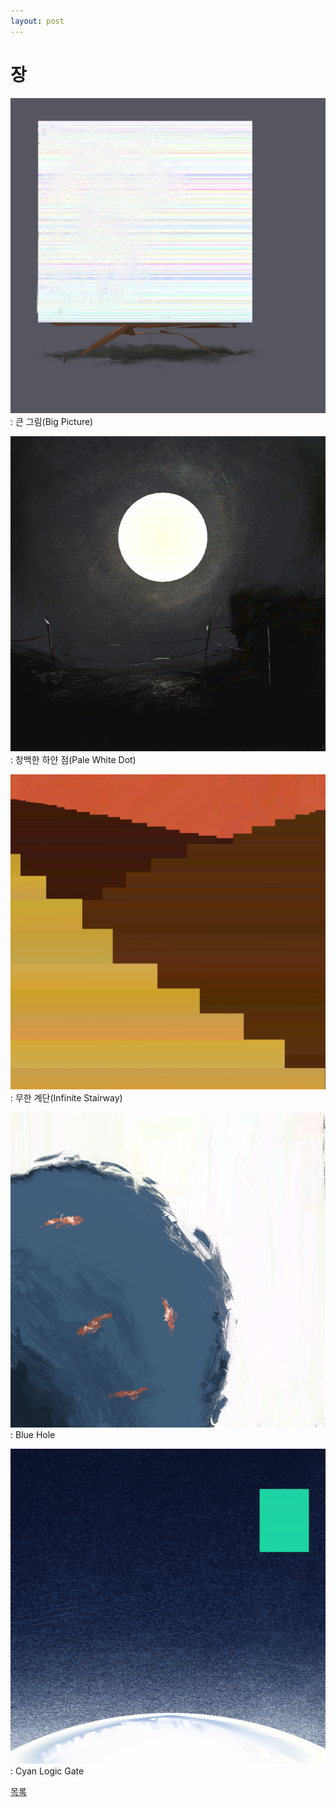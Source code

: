 ```yaml
---
layout: post
---
```

# 장

![f1](./bigpic.png)
\: 큰 그림(Big Picture)

![f2](./palewhitedot.png)
\: 창백한 하얀 점(Pale White Dot)

![f3](./infinitestairway.png)
\: 무한 계단(Infinite Stairway)

![f4](./bluehole.png)
\: Blue Hole

![f5](./cyanlogicgate.png)
\: Cyan Logic Gate

<div class="pagination">
  <a href="{{ '/List/Doodles/doodles.html' | relative_url }}" class="prev-button">목록</a>
</div>